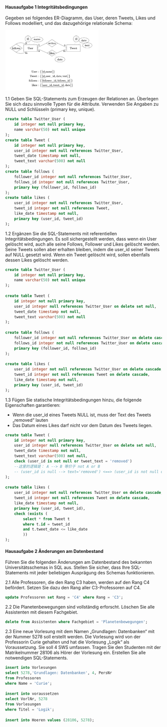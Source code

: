 #### Hausaufgabe 1 Integritätsbedingungen
Gegeben sei folgendes ER-Diagramm, das User, deren Tweets, Likes und Follows modelliert, und das dazugehörige relationale Schema:

<img src="images/twitter.png" width=300>

1.1 Geben Sie SQL-Statements zum Erzeugen der Relationen an. Überlegen Sie sich dazu sinnvolle Typen für die Attribute. Verwenden Sie Angaben zu NULL und Schlüsseln (primary key, unique).

```sql
create table Twitter_User (
    id integer not null primary key,
    name varchar(50) not null unique
);
create table Tweet (
    id integer not null primary key,
    user_id integer not null references Twitter_User,
    tweet_date timestamp not null,
    tweet_text varchar(500) not null
);
create table follows (
    follower_id integer not null references Twitter_User, 
    follows_id integer not null references Twitter_User, 
    primary key (follower_id, follows_id)
);
create table likes (
    user_id integer not null references Twitter_User, 
    tweet_id integer not null references Tweet, 
    like_date timestamp not null,
    primary key (user_id, tweet_id)
);
```
1.2 Ergänzen Sie die SQL-Statements mit referentiellen Integritätsbedingungen. Es soll sichergestellt werden, dass wenn ein User gelöscht wird, auch alle seine Follows, Follower und Likes gelöscht werden. Seine Tweets sollen aber erhalten bleiben, indem die user_id seiner Tweets auf NULL gesetzt wird. Wenn ein Tweet gelöscht wird, sollen ebenfalls dessen Likes gelöscht werden.

```sql
create table Twitter_User (
	id integer not null primary key,
	name varchar(50) not null unique 
);

create table Tweet (
	id integer not null primary key,
	user_id integer null references Twitter_User on delete set null, 
	tweet_date timestamp not null,
	tweet_text varchar(500) not null
);

create table follows (
	follower_id integer not null references Twitter_User on delete cascade, 
	follows_id integer not null references Twitter_User on delete cascade, 
	primary key (follower_id, follows_id)
);

create table likes (
	user_id integer not null references Twitter_User on delete cascade, 
	tweet_id integer not null references Tweet on delete cascade, 
	like_date timestamp not null,
	primary key (user_id, tweet_id)
);
```

1.3 Fügen Sie statische Integritätsbedingungen hinzu, die folgende Eigenschaften garantieren:
- Wenn die user_id eines Tweets NULL ist, muss der Text des Tweets „removed“ lauten
- Das Datum eines Likes darf nicht vor dem Datum des Tweets liegen.

```sql
create table Tweet (
    id integer not null primary key,
    user_id integer null references Twitter_User on delete set null, 
    tweet_date timestamp not null,
    tweet_text varchar(500) not null,
    check (user_id is not null or tweet_text = 'removed')
    --这里的逻辑是： A --> B 等价于 not A or B
    -- (user_id is null --> text='removed') <==> (user_id is not null or text='removed')
);

create table likes (
    user_id integer not null references Twitter_User on delete cascade, 
    tweet_id integer not null references Tweet on delete cascade, 
    like_date timestamp not null,
    primary key (user_id, tweet_id),
    check (exists (
        select * from Tweet t 
        where t.id = tweet_id 
        and t.tweet_date <= like_date 
		))
);
```

#### Hausaufgabe 2 Änderungen am Datenbestand
Führen Sie die folgenden Änderungen am Datenbestand des bekannten Universitätsschemas in SQL aus. Stellen Sie sicher, dass Ihre SQL-Statements mit jeder beliebigen Ausprägung des Schemas funktionieren.

2.1 Alle Professoren, die den Rang C3 haben, werden auf den Rang C4 befördert. Setzen Sie dazu den Rang aller C3-Professoren auf C4.
```sql
update Professoren set Rang = 'C4' where Rang = 'C3';
```
2.2 Die Planetenbewegungen sind vollständig erforscht. Löschen Sie alle Assistenten mit diesem Fachgebiet.
```sql
delete from Assistenten where Fachgebiet = 'Planetenbewegungen';
```
2.3 Eine neue Vorlesung mit dem Namen „Grundlagen: Datenbanken“ mit der Nummer 5278 soll erstellt werden. Die Vorlesung wird von der Professorin Curie gehalten und hat die Vorlesung „Logik“ als Voraussetzung. Sie soll 4 SWS umfassen. Tragen Sie den Studenten mit der Matrikelnummer 28106 als Hörer der Vorlesung ein. Erstellen Sie alle notwendigen SQL-Statements.
```sql
insert into Vorlesungen
select 5278,'Grundlagen: Datenbanken', 4, PersNr
from Professoren
where Name = 'Curie';

insert into voraussetzen
select VorlNr, 5278
from Vorlesungen
where Titel = 'Logik';

insert into Hoeren values (28106, 5278);
```
